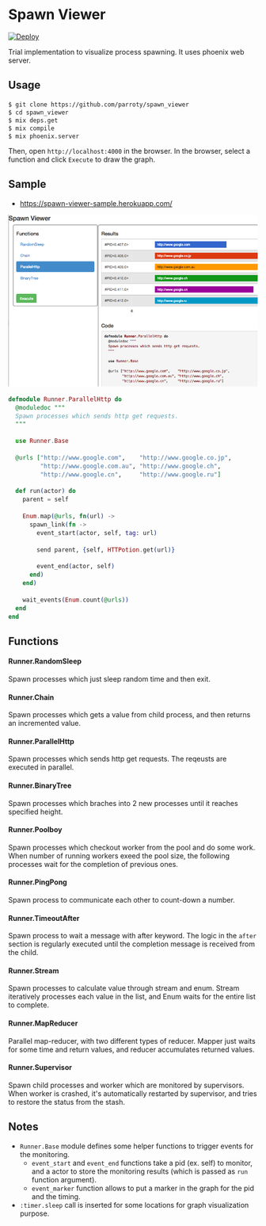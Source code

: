 # Spawn Viewer
[![Deploy](https://www.herokucdn.com/deploy/button.png)](https://heroku.com/deploy)

Trial implementation to visualize process spawning. It uses phoenix web server.

## Usage

```shell
$ git clone https://github.com/parroty/spawn_viewer
$ cd spawn_viewer
$ mix deps.get
$ mix compile
$ mix phoenix.server
```

Then, open `http://localhost:4000` in the browser. In the browser, select a function and click `Execute` to draw the graph.

## Sample
- https://spawn-viewer-sample.herokuapp.com/

![htmlimage](https://raw.githubusercontent.com/parroty/spawn_viewer/ead4bdcceb8efc8f36b5cb5750bc7d1cc8a58649/image/spawn_viewer.png?w=600&h450)

```Elixir
defmodule Runner.ParallelHttp do
  @moduledoc """
  Spawn processes which sends http get requests.
  """

  use Runner.Base

  @urls ["http://www.google.com",    "http://www.google.co.jp",
         "http://www.google.com.au", "http://www.google.ch",
         "http://www.google.cn",     "http://www.google.ru"]

  def run(actor) do
    parent = self

    Enum.map(@urls, fn(url) ->
      spawn_link(fn ->
        event_start(actor, self, tag: url)

        send parent, {self, HTTPotion.get(url)}

        event_end(actor, self)
      end)
    end)

    wait_events(Enum.count(@urls))
  end
end
```

## Functions
#### Runner.RandomSleep
Spawn processes which just sleep random time and then exit.

#### Runner.Chain
Spawn processes which gets a value from child process, and then returns an incremented value.

#### Runner.ParallelHttp
Spawn processes which sends http get requests. The reqeusts are executed in parallel.

#### Runner.BinaryTree
Spawn processes which braches into 2 new processes until it reaches specified height.

#### Runner.Poolboy
Spawn processes which checkout worker from the pool and do some work. When number of running workers exeed the pool size, the following processes wait for the completion of previous ones.

#### Runner.PingPong
Spawn process to communicate each other to count-down a number.

#### Runner.TimeoutAfter
Spawn process to wait a message with after keyword. The logic in the `after` section is regularly executed until the completion message is received from the child.

#### Runner.Stream
Spawn processes to calculate value through stream and enum. Stream iteratively processes each value in the list, and Enum waits for the entire list to complete.

#### Runner.MapReducer
Parallel map-reducer, with two different types of reducer. Mapper just waits for some time and return values, and reducer accumulates returned values.

#### Runner.Supervisor
Spawn child processes and worker which are monitored by supervisors. When worker is crashed, it's automatically restarted by supervisor, and tries to restore the status from the stash.


## Notes
- `Runner.Base` module defines some helper functions to trigger events for the monitoring.
  - `event_start` and `event_end` functions take a pid (ex. self) to monitor, and a actor to store the monitoring results (which is passed as `run` function argument).
  - `event_marker` function allows to put a marker in the graph for the pid and the timing.
- `:timer.sleep` call is inserted for some locations for graph visualization purpose.
